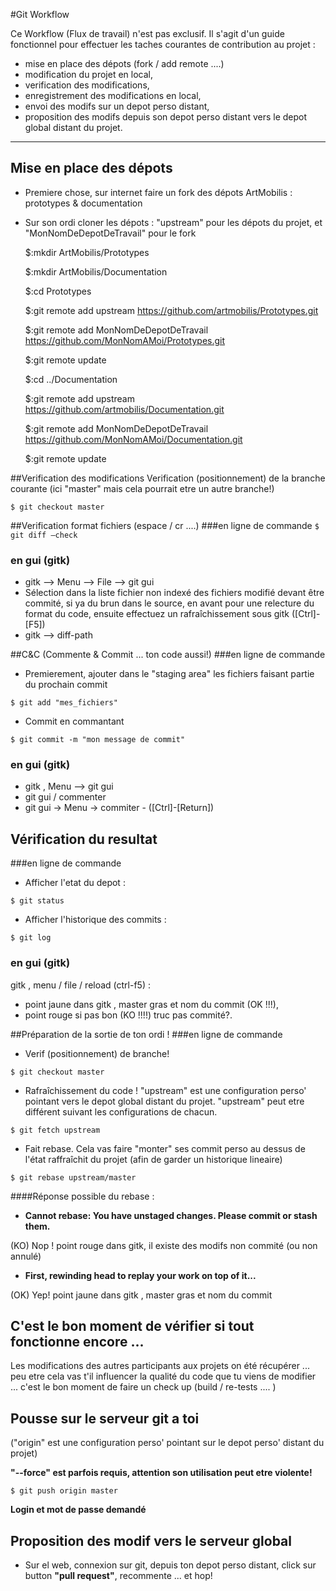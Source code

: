 #Git Workflow

Ce Workflow (Flux de travail) n'est pas exclusif. Il s'agit d'un guide fonctionnel pour effectuer les taches courantes de contribution au projet :

* mise en place des dépots (fork / add remote ....)
* modification du projet en local, 
* verification des modifications, 
* enregistrement des modifications en local, 
* envoi des modifs sur un depot perso distant, 
* proposition des modifs depuis son depot perso distant vers le depot global distant du projet.

--------------------------------------
## Mise en place des dépots
- Premiere chose, sur internet faire un fork des dépots ArtMobilis : prototypes & documentation
- Sur son ordi cloner les dépots : "upstream" pour les dépots du projet, et "MonNomDeDepotDeTravail" pour le fork


     $:mkdir ArtMobilis/Prototypes
     
     $:mkdir ArtMobilis/Documentation
     
     $:cd Prototypes
     
     $:git remote add upstream https://github.com/artmobilis/Prototypes.git
     
     $:git remote add MonNomDeDepotDeTravail https://github.com/MonNomAMoi/Prototypes.git
     
     $:git remote update
     
     $:cd ../Documentation
     
     $:git remote add upstream https://github.com/artmobilis/Documentation.git
     
     $:git remote add MonNomDeDepotDeTravail https://github.com/MonNomAMoi/Documentation.git
     
     $:git remote update


##Verification des modifications
Verification (positionnement) de la branche courante (ici "master" mais cela pourrait etre un autre branche!)

`$ git checkout master`

##Verification format fichiers (espace / cr ....)
###en ligne de commande
`$ git diff –check`
### en gui (gitk)
 * gitk --> Menu --> File --> git gui
 * Sélection dans la liste fichier non indexé des fichiers modifié devant être commité, si ya du brun dans le source, en avant pour une relecture du format du code, ensuite effectuez un rafraîchissement sous gitk ([Ctrl]-[F5])
 * gitk --> diff-path

##C&C (Commente & Commit ... ton code aussi!)
###en ligne de commande
 * Premierement, ajouter dans le "staging area" les fichiers faisant partie du prochain commit

`$ git add "mes_fichiers"`

 * Commit en commantant

`$ git commit -m "mon message de commit"`

### en gui (gitk)
 * gitk , Menu --> git gui
 * git gui / commenter
 * git gui → Menu → commiter - ([Ctrl]-[Return])

## Vérification du resultat
###en ligne de commande
 * Afficher l'etat du depot :

`$ git status`

 * Afficher l'historique des commits :

`$ git log`

### en gui (gitk)
gitk , menu / file / reload (ctrl-f5) :

 * point jaune dans gitk , master gras et nom du commit (OK !!!), 
 * point rouge si pas bon (KO !!!!) truc pas commité?.


##Préparation de la sortie de ton ordi !
###en ligne de commande
 * Verif (positionnement) de branche!

`$ git checkout master`

 * Rafraîchissement du code ! "upstream" est une configuration perso' pointant vers le depot global distant du projet. "upstream" peut etre différent suivant les configurations de chacun. 

`$ git fetch upstream`

 * Fait rebase. Cela vas faire "monter" ses commit perso au dessus de l'état raffraîchit du projet (afin de garder un historique lineaire)

`$ git rebase upstream/master`

####Réponse possible du rebase :

* __Cannot rebase: You have unstaged changes. Please commit or stash them.__
 
(KO) Nop ! point rouge dans gitk, il existe des modifs non commité (ou non annulé)

*  __First, rewinding head to replay your work on top of it...__
 
(OK) Yep! point jaune dans gitk , master gras et nom du commit

## C'est le bon moment de vérifier si tout fonctionne encore ...
Les modifications des autres participants aux projets on été récupérer ... peu etre cela vas t'il influencer la qualité du code que tu viens de modifier ... c'est le bon moment de faire un check up (build / re-tests .... )

## Pousse sur le serveur git a toi
("origin" est une configuration perso' pointant sur le depot perso' distant du projet)

__"--force" est parfois requis, attention son utilisation peut etre violente!__

`$ git push origin master`

__Login et mot de passe demandé__

## Proposition des modif vers le serveur global
 * Sur el web, connexion sur git, depuis ton depot perso distant, click sur button __"pull request"__, recommente ... et hop!
